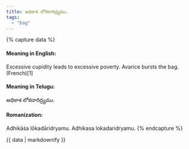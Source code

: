 ```yaml
---
title: అధికాశ లోకదారిద్ర్యము.
tags:
  - "bag"
---
```


{% capture data %}
#### Meaning in English:
Excessive cupidity leads to excessive poverty.
Avarice bursts the bag. (French)[1]

#### Meaning in Telugu:
అధికాశ లోకదారిద్ర్యము.

#### Romanization:
Adhikāśa lōkadāridryamu.
Adhikasa lokadaridryamu.
{% endcapture %}

{{ data | markdownify }}

